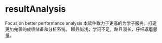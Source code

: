 # resultAnalysis
Focus on better performance analysis
本软件致力于更高的为学子服务，打造更加完善的成绩储备和分析系统。
眼界尚浅，学问不足，路且漫长，仔细琢磨思量。
